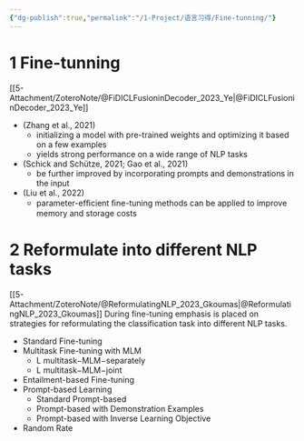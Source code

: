 ```yaml
---
{"dg-publish":true,"permalink":"/1-Project/语言习得/Fine-tunning/"}
---
```


# 1 Fine-tunning
[[5-Attachment/ZoteroNote/@FiDICLFusioninDecoder_2023_Ye\|@FiDICLFusioninDecoder_2023_Ye]]
- (Zhang et al., 2021)
	- initializing a model with pre-trained weights and optimizing it based on a few examples
	- yields strong performance on a wide range of NLP tasks
- (Schick and Schütze, 2021; Gao et al., 2021)
	- be further improved by incorporating prompts and demonstrations in the input
- (Liu et al., 2022)
	- parameter-efﬁcient ﬁne-tuning methods can be applied to improve memory and storage costs
# 2 Reformulate into different NLP tasks
[[5-Attachment/ZoteroNote/@ReformulatingNLP_2023_Gkoumas\|@ReformulatingNLP_2023_Gkoumas]]
During fine-tuning emphasis is placed on strategies for reformulating the classification task into different NLP tasks.
- Standard Fine-tuning
- Multitask Fine-tuning with MLM
	- L multitask−MLM−separately
	- L multitask−MLM−joint
- Entailment-based Fine-tuning
- Prompt-based Learning
	- Standard Prompt-based
	- Prompt-based with Demonstration Examples
	- Prompt-based with Inverse Learning Objective
- Random Rate
